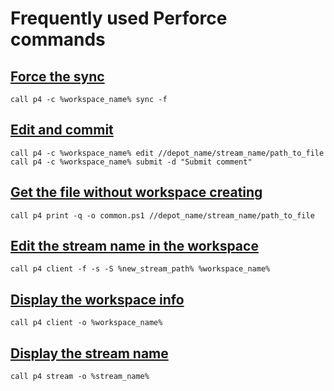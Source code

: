 # Frequently used Perforce commands

## [Force the sync](https://www.perforce.com/manuals/v15.1/cmdref/p4_sync.html)
```
call p4 -c %workspace_name% sync -f
```
## [Edit and commit](https://www.perforce.com/manuals/v15.1/cmdref/p4_edit.html)
```
call p4 -c %workspace_name% edit //depot_name/stream_name/path_to_file
call p4 -c %workspace_name% submit -d "Submit comment"
```
## [Get the file without workspace creating](https://www.perforce.com/manuals/v15.1/cmdref/p4_print.html)
```
call p4 print -q -o common.ps1 //depot_name/stream_name/path_to_file
```
## [Edit the stream name in the workspace](https://www.perforce.com/manuals/v15.1/cmdref/p4_client.html)
```
call p4 client -f -s -S %new_stream_path% %workspace_name%
```
## [Display the workspace info](https://www.perforce.com/manuals/v15.1/cmdref/p4_client.html)
```
call p4 client -o %workspace_name%
```
## [Display the stream name](https://www.perforce.com/manuals/v15.1/cmdref/p4_stream.html)
```
call p4 stream -o %stream_name%
```
